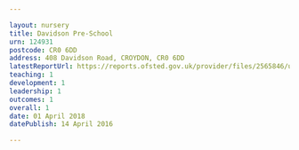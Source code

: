 ```yaml
---

layout: nursery
title: Davidson Pre-School
urn: 124931
postcode: CR0 6DD
address: 408 Davidson Road, CROYDON, CR0 6DD
latestReportUrl: https://reports.ofsted.gov.uk/provider/files/2565846/urn/124931.pdf
teaching: 1
development: 1
leadership: 1
outcomes: 1
overall: 1
date: 01 April 2018 
datePublish: 14 April 2016

---
```

